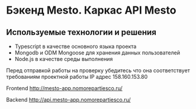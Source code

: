 # Бэкенд Mesto. Каркас API Mesto

## Используемые технологии и решения
- Typescript в качестве основного языка проекта
- Mongodb и ODM Mongoose для хранения данных пользователей
- Node.js в качестве среды выполнения

Перед отправкой работы на проверку убедитесь что она соответствует требованиям проектной работы
IP адрес 158.160.153.80 

Frontend http://mesto-app.nomorepartiesco.ru/

Backend http://api.mesto-app.nomorepartiesco.ru/
